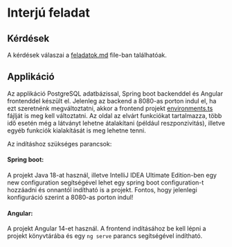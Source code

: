 # Interjú feladat

## Kérdések

A kérdések válaszai a [feladatok.md](https://github.com/ddave5/TelekomInterview/edit/main/feladatok.md) file-ban találhatóak.

## Applikáció

Az applikáció PostgreSQL adatbázissal, Spring boot backenddel és Angular frontenddel készült el. Jelenleg az backend a 8080-as porton indul el, ha ezt szeretnénk megváltoztatni, akkor a frontend projekt [environments.ts](https://github.com/ddave5/TelekomInterview/blob/main/AngularFrontend/src/environments/environment.ts) fájlját is meg kell változtatni. Az oldal az elvárt funkciókat tartalmazza, több idő esetén még a látványt lehetne átalakítani (például reszponzivitás), illetve egyéb funkciók kialakítását is meg lehetne tenni.

Az indításhoz szükséges parancsok:

#### Spring boot:

A projekt Java 18-at használ, illetve IntelliJ IDEA Ultimate Edition-ben egy new configuration segítségével lehet egy spring boot configuration-t hozzáadni és onnantól indítható is a projekt. Fontos, hogy jelenlegi konfiguráció szerint a 8080-as porton indul!

#### Angular:

A projekt Angular 14-et használ. A frontend indításához be kell lépni a projekt könyvtárába és egy ```ng serve``` parancs segítségével indítható.
